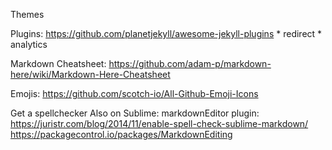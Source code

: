 
Themes

Plugins: https://github.com/planetjekyll/awesome-jekyll-plugins
	* redirect
	* analytics


Markdown Cheatsheet: https://github.com/adam-p/markdown-here/wiki/Markdown-Here-Cheatsheet

Emojis: https://github.com/scotch-io/All-Github-Emoji-Icons

Get a spellchecker
Also on Sublime: markdownEditor plugin: https://juristr.com/blog/2014/11/enable-spell-check-sublime-markdown/
https://packagecontrol.io/packages/MarkdownEditing